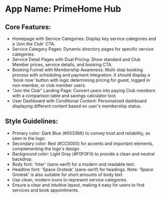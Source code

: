 # **App Name**: PrimeHome Hub

## Core Features:

- Homepage with Service Categories: Display key service categories and a 'Join the Club' CTA.
- Service Category Pages: Dynamic directory pages for specific service categories.
- Service Detail Pages with Dual Pricing: Show standard and Club Member prices, service details, and booking CTA.
- Booking Funnel with Membership Awareness: Multi-step booking process with scheduling and payment integration. It should display a 'book now' button with logic determining pricing for guest, logged in non-member, or club member users.
- "Join the Club" Landing Page: Convert users into paying Club members with a comparison table and savings calculator tool.
- User Dashboard with Conditional Content: Personalized dashboard displaying different content based on user's membership status.

## Style Guidelines:

- Primary color: Dark Blue (#003366) to convey trust and reliability, as seen in the logo.
- Secondary color: Red (#CC0000) for accents and important elements, complementing the logo's design.
- Background color: Light Gray (#F0F0F0) to provide a clean and neutral backdrop.
- Body font: 'Inter' (sans-serif) for a modern and readable text.
- Headline font: 'Space Grotesk' (sans-serif) for headings. Note: 'Space Grotesk' is also suitable for short amounts of body text
- Use clean, modern icons to represent service categories.
- Ensure a clear and intuitive layout, making it easy for users to find services and book appointments.